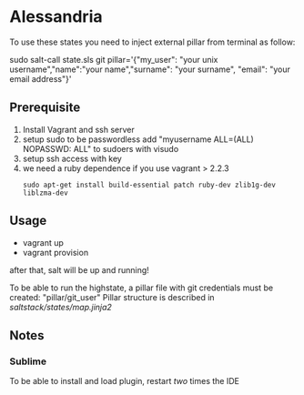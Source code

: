 # Alessandria
To use these states you need to inject external pillar from terminal as follow:

sudo salt-call state.sls git pillar='{"my_user": "your unix username","name":"your name","surname": "your surname", "email": "your email address"}'

## Prerequisite
1) Install Vagrant and ssh server
2) setup sudo to be passwordless
   add "myusername ALL=(ALL) NOPASSWD: ALL" to sudoers with visudo
3) setup ssh access with key
4) we need a ruby dependence if you use vagrant > 2.2.3
   ```
   sudo apt-get install build-essential patch ruby-dev zlib1g-dev liblzma-dev
   ```
## Usage

* vagrant up
* vagrant provision

after that, salt will be up and running!

To be able to run the highstate, a pillar file with git credentials must
be created: "pillar/git_user"
Pillar structure is described in *saltstack/states/map.jinja2*

## Notes

### Sublime

To be able to install and load plugin, restart *two* times the IDE
